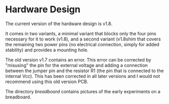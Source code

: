 # Hardware Design

The current version of the hardware design is v1.8.

It comes in two variants, a minimal variant that blocks only the four pins necessary for it to work (v1.8), and a second variant (v1.8shim that covers the remaining two power pins (no electrical connection, simply for added stability) and provides a mounting hole.

The old version v1.7 contains an error. This error can be corrected by "misusing" the pin for the external voltage and adding a connection between the jumper pin and the resistor R1 (the pin that is connected to the internal Vcc). This has been corrected in all later versions and I would not recommend using this old version PCB.

The directory _breadboard_ contains pictures of the early experiments on a breadboard.
